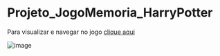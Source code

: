 # Projeto_JogoMemoria_HarryPotter

Para visualizar e navegar no jogo <a href="https://mayaraplaza.github.io/Estudos-FrontEnd-Alura/Projeto_JogoMemoria_HarryPotter/"> clique aqui </a>

![image](https://user-images.githubusercontent.com/74818185/232804515-d05f19af-0516-46e6-8d44-fbe735d20ee6.png)

